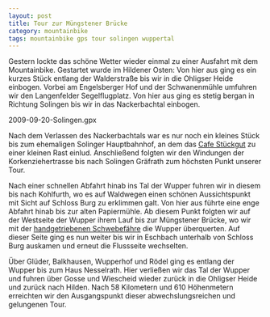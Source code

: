 ```yaml
---
layout: post
title: Tour zur Müngstener Brücke
category: mountainbike
tags: mountainbike gps tour solingen wuppertal
---
```


Gestern lockte das schöne Wetter wieder einmal zu einer Ausfahrt mit dem Mountainbike. Gestartet wurde im Hildener Osten: Von hier aus ging es ein kurzes Stück entlang der Walderstraße bis wir in die Ohligser Heide einbogen. Vorbei am Engelsberger Hof und der Schwanenmühle umfuhren wir den Langenfelder Segelflugplatz. Von hier aus ging es stetig bergan in Richtung Solingen bis wir in das Nackerbachtal einbogen.

<div class="gpxmap">2009-09-20-Solingen.gpx</div>

Nach dem Verlassen des Nackerbachtals war es nur noch ein kleines Stück bis zum ehemaligen Solinger Hauptbahnhof, an dem das [Cafe Stückgut](http://www.gueterhallen.com/stueckgut.html) zu einer kleinen Rast einlud. Anschließend folgten wir den Windungen der Korkenziehertrasse bis nach Solingen Gräfrath zum höchsten Punkt unserer Tour.

Nach einer schnellen Abfahrt hinab ins Tal der Wupper fuhren wir in diesem bis nach Kohlfurth, wo es auf Waldwegen einen schönen Aussichtspunkt mit Sicht auf Schloss Burg zu erklimmen galt. Von hier aus führte eine enge Abfahrt hinab bis zur alten Papiermühle. Ab diesem Punkt folgten wir auf der Westseite der Wupper ihrem Lauf bis zur Müngstener Brücke, wo wir mit der [handgetriebenen Schwebefähre](http://de.wikipedia.org/wiki/M%C3%BCngstener_Br%C3%BCcke#Br.C3.BCckenpark) die Wupper überquerten. Auf dieser Seite ging es nun weiter bis wir in Eschbach unterhalb von Schloss Burg auskamen und erneut die Flussseite wechselten.

Über Glüder, Balkhausen, Wupperhof und Rödel ging es entlang der Wupper bis zum Haus Nesselrath. Hier verließen wir das Tal der Wupper und fuhren über Gosse und Wiescheid wieder zurück in die Ohligser Heide und zurück nach Hilden. Nach 58 Kilometern und 610 Höhenmetern erreichten wir den Ausgangspunkt dieser abwechslungsreichen und gelungenen Tour.
